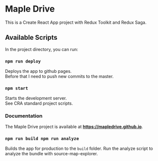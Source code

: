 # Maple Drive

This is a Create React App project with Redux Toolkit and Redux Saga.

## Available Scripts

In the project directory, you can run:

### `npm run deploy`

Deploys the app to github pages.\
Before that I need to push new commits to the master.

### `npm start`

Starts the development server.\
See CRA standard project scripts.

### Documentation

The Maple Drive project is available at **https://mapledrive.github.io**.

### `npm run build npm run analyze`

Builds the app for production to the `build` folder.
Run the analyze script to analyze the bundle with source-map-explorer.
